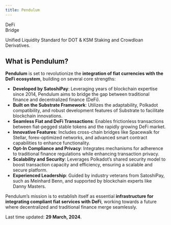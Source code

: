 ```yaml
---
title: Pendulum
---
```

DeFi  
 Bridge  
 
 Unified Liquidity Standard for DOT &amp; KSM Staking and Crowdloan Derivatives.

What is Pendulum?
-----------------

**Pendulum** is set to revolutionize the **integration of fiat currencies with the DeFi ecosystem**, building on several core strengths:

- **Developed by SatoshiPay**: Leveraging years of blockchain expertise since 2014, Pendulum aims to bridge the gap between traditional finance and decentralized finance (DeFi).
- **Built on the Substrate Framework**: Utilizes the adaptability, Polkadot compatibility, and robust development features of Substrate to facilitate blockchain innovations.
- **Seamless Fiat and DeFi Transactions**: Enables frictionless transactions between fiat-pegged stable tokens and the rapidly growing DeFi market.
- **Innovative Features**: Includes cross-chain bridges like Spacewalk for Stellar, forex-optimized networks, and advanced smart contract capabilities to enhance functionality.
- **Opt-In Compliance and Privacy**: Integrates mechanisms for adherence to traditional finance regulations while enhancing transaction privacy.
- **Scalability and Security**: Leverages Polkadot’s shared security model to boost transaction capacity and efficiency, ensuring a scalable and secure platform.
- **Experienced Leadership**: Guided by industry veterans from SatoshiPay, such as Meinhard Benn, and supported by blockchain experts like Danny Masters.

Pendulum’s mission is to establish itself as essential **infrastructure for integrating compliant fiat services with DeFi**, working towards a future where decentralized and traditional finance merge seamlessly.

 Last time updated: **29 March, 2024**.
